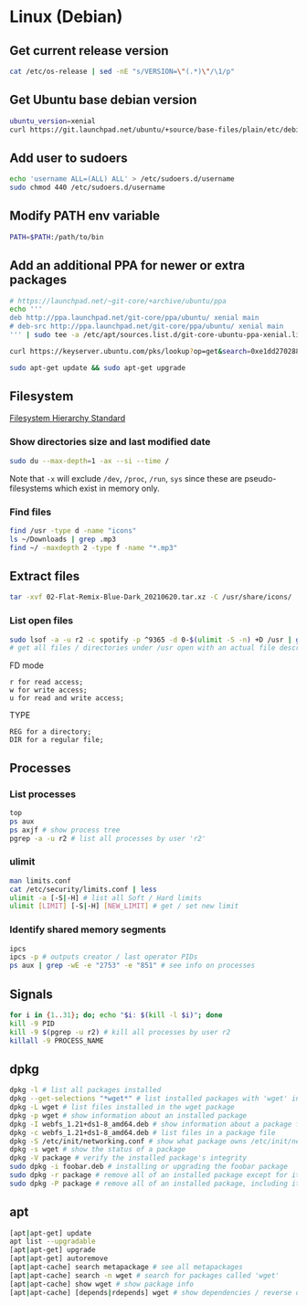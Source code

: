 # Linux (Debian)

## Get current release version

```sh
cat /etc/os-release | sed -nE "s/VERSION=\"(.*)\"/\1/p"
```

## Get Ubuntu base debian version

```sh
ubuntu_version=xenial
curl https://git.launchpad.net/ubuntu/+source/base-files/plain/etc/debian_version?h=ubuntu/$ubuntu_version
```

## Add user to sudoers

```sh
echo 'username ALL=(ALL) ALL' > /etc/sudoers.d/username
sudo chmod 440 /etc/sudoers.d/username
```

## Modify PATH env variable

```sh
PATH=$PATH:/path/to/bin
```

## Add an additional PPA for newer or extra packages

```sh
# https://launchpad.net/~git-core/+archive/ubuntu/ppa
echo '''
deb http://ppa.launchpad.net/git-core/ppa/ubuntu/ xenial main
# deb-src http://ppa.launchpad.net/git-core/ppa/ubuntu/ xenial main
''' | sudo tee -a /etc/apt/sources.list.d/git-core-ubuntu-ppa-xenial.list

curl https://keyserver.ubuntu.com/pks/lookup?op=get&search=0xe1dd270288b4e6030699e45fa1715d88e1df1f24 | sudo apt-key add

sudo apt-get update && sudo apt-get upgrade
```

## Filesystem

[Filesystem Hierarchy Standard](https://refspecs.linuxfoundation.org/FHS_3.0/fhs-3.0.pdf)

### Show directories size and last modified date

```sh
sudo du --max-depth=1 -ax --si --time /
```
Note that `-x` will exclude `/dev`, `/proc`, `/run`, `sys` since these are pseudo-filesystems which exist in memory only.

### Find files

```sh
find /usr -type d -name "icons"
ls ~/Downloads | grep .mp3
find ~/ -maxdepth 2 -type f -name "*.mp3"
```

## Extract files

```sh
tar -xvf 02-Flat-Remix-Blue-Dark_20210620.tar.xz -C /usr/share/icons/
```

### List open files

```sh
sudo lsof -a -u r2 -c spotify -p ^9365 -d 0-$(ulimit -S -n) +D /usr | grep -E "REG|DIR" | less
# get all files / directories under /usr open with an actual file descriptor number by user r2, comand `spotify`, except process 9365
```

FD mode
```
r for read access;
w for write access;
u for read and write access;
```

TYPE
```
REG for a directory;
DIR for a regular file;
```

## Processes

### List processes

```sh
top
ps aux
ps axjf # show process tree
pgrep -a -u r2 # list all processes by user 'r2'
```

### ulimit

```sh
man limits.conf
cat /etc/security/limits.conf | less
ulimit -a [-S|-H] # list all Soft / Hard limits
ulimit [LIMIT] [-S|-H] [NEW_LIMIT] # get / set new limit
```

### Identify shared memory segments

```sh
ipcs
ipcs -p # outputs creator / last operator PIDs
ps aux | grep -wE -e "2753" -e "851" # see info on processes
```

## Signals

```sh
for i in {1..31}; do; echo "$i: $(kill -l $i)"; done
kill -9 PID
kill -9 $(pgrep -u r2) # kill all processes by user r2
killall -9 PROCESS_NAME
```

## dpkg

```sh
dpkg -l # list all packages installed
dpkg --get-selections "*wget*" # list installed packages with 'wget' in their name
dpkg -L wget # list files installed in the wget package
dpkg -p wget # show information about an installed package
dpkg -I webfs_1.21+ds1-8_amd64.deb # show information about a package file
dpkg -c webfs_1.21+ds1-8_amd64.deb # list files in a package file
dpkg -S /etc/init/networking.conf # show what package owns /etc/init/networking.conf
dpkg -s wget # show the status of a package
dpkg -V package # verify the installed package's integrity
sudo dpkg -i foobar.deb	# installing or upgrading the foobar package
sudo dpkg -r package # remove all of an installed package except for its configuration files
sudo dpkg -P package # remove all of an installed package, including its configuration files
```

## apt

```sh
[apt|apt-get] update
apt list --upgradable 
[apt|apt-get] upgrade
[apt|apt-get] autoremove
[apt|apt-cache] search metapackage # see all metapackages
[apt|apt-cache] search -n wget # search for packages called 'wget'
[apt|apt-cache] show wget # show package info
[apt|apt-cache] [depends|rdepends] wget # show dependencies / reverse deps respectively
```